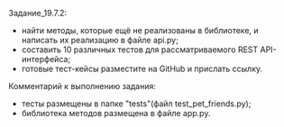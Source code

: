 Задание_19.7.2:
- найти методы, которые ещё не реализованы в библиотеке, и написать их реализацию в файле api.py;
- составить 10 различных тестов для рассматриваемого REST API-интерфейса; 
- готовые тест-кейсы разместите на GitHub и прислать ссылку.


Комментарий к выполнению задания:
- тесты размещены в папке "tests"(файл test_pet_friends.py);
- библиотека методов размещена в файле app.py.
